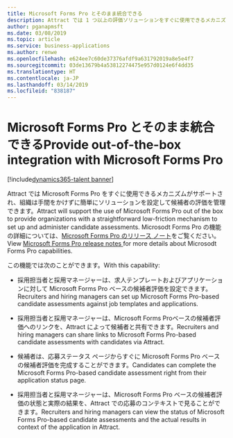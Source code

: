 ```yaml
---
title: Microsoft Forms Pro とそのまま統合できる
description: Attract では 1 つ以上の評価ソリューションをすぐに使用できるメカニズムをサポートし、組織は手間をかけずに簡単にソリューションを設定して候補者の評価を管理できます。
author: pganapmsft
ms.date: 03/08/2019
ms.topic: article
ms.service: business-applications
ms.author: renwe
ms.openlocfilehash: e624ee7c60de37376afdf9a631792019a8e5e4f7
ms.sourcegitcommit: 03de13679b4a53812274475e957d0124e6f4dd35
ms.translationtype: HT
ms.contentlocale: ja-JP
ms.lasthandoff: 03/14/2019
ms.locfileid: "838187"
---
```

#  <a name="provide-out-of-the-box-integration-with-microsoft-forms-pro"></a><span data-ttu-id="a9de2-103">Microsoft Forms Pro とそのまま統合できる</span><span class="sxs-lookup"><span data-stu-id="a9de2-103">Provide out-of-the-box integration with Microsoft Forms Pro</span></span>
[!include[dynamics365-talent banner](../../includes/dynamics365-talent.md)]





<span data-ttu-id="a9de2-104">Attract では Microsoft Forms Pro をすぐに使用できるメカニズムがサポートされ、組織は手間をかけずに簡単にソリューションを設定して候補者の評価を管理できます。</span><span class="sxs-lookup"><span data-stu-id="a9de2-104">Attract will support the use of Microsoft Forms Pro out of the box to provide organizations with a straightforward low-friction mechanism to set up and administer candidate assessments.</span></span> <span data-ttu-id="a9de2-105">Microsodt Forms Pro の機能の詳細については、[Microsoft Forms Pro のリリース ノート](../../forms-pro/planned-features.md)をご覧ください。</span><span class="sxs-lookup"><span data-stu-id="a9de2-105">View [Microsoft Forms Pro release notes ](../../forms-pro/planned-features.md) for more details about Microsodt Forms Pro capabilities.</span></span>

<span data-ttu-id="a9de2-106">この機能では次のことができます。</span><span class="sxs-lookup"><span data-stu-id="a9de2-106">With this capability:</span></span> 

-   <span data-ttu-id="a9de2-107">採用担当者と採用マネージャーは、求人テンプレートおよびアプリケーションに対して Microsoft Forms Pro ベースの候補者評価を設定できます。</span><span class="sxs-lookup"><span data-stu-id="a9de2-107">Recruiters and hiring managers can set up Microsoft Forms Pro-based candidate assessments against job templates and applications.</span></span>

-   <span data-ttu-id="a9de2-108">採用担当者と採用マネージャーは、Microsoft Forms Proベースの候補者評価へのリンクを、Attract によって候補者と共有できます。</span><span class="sxs-lookup"><span data-stu-id="a9de2-108">Recruiters and hiring managers can share links to Microsoft Forms Pro-based candidate assessments with candidates via Attract.</span></span>

-   <span data-ttu-id="a9de2-109">候補者は、応募ステータス ページからすぐに Microsoft Forms Pro ベースの候補者評価を完成することができます。</span><span class="sxs-lookup"><span data-stu-id="a9de2-109">Candidates can complete the Microsoft Forms Pro-based candidate assessment right from their application status page.</span></span>

-   <span data-ttu-id="a9de2-110">採用担当者と採用マネージャーは、Microsoft Forms Pro ベースの候補者評価の状態と実際の結果を、Attract での応募のコンテキストで見ることができます。</span><span class="sxs-lookup"><span data-stu-id="a9de2-110">Recruiters and hiring managers can view the status of  Microsoft Forms Pro-based candidate assessments and the actual results in context of the application in Attract.</span></span>
